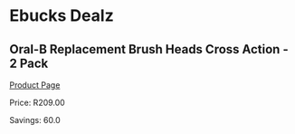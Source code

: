 
# Ebucks Dealz
## Oral-B Replacement Brush Heads Cross Action - 2 Pack
[Product Page](https://www.ebucks.com/web/shop/productSelected.do?prodId=1036671751&catId=714947548)

Price: R209.00

Savings: 60.0


	